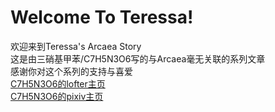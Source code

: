 # Welcome To Teressa!
欢迎来到Teressa's Arcaea Story<br>
这是由三硝基甲苯/C7H5N3O6写的与Arcaea毫无关联的系列文章<br>
感谢你对这个系列的支持与喜爱<br>
[C7H5N3O6的lofter主页](https://incremental.lofter.com/)<br>
[C7H5N3O6的pixiv主页](https://www.pixiv.net/users/80326867)
